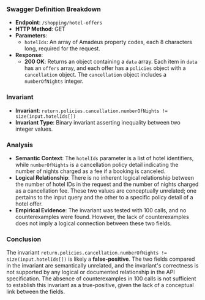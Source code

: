 ### Swagger Definition Breakdown
- **Endpoint**: `/shopping/hotel-offers`
- **HTTP Method**: GET
- **Parameters**:
  - `hotelIds`: An array of Amadeus property codes, each 8 characters long, required for the request.
- **Response**:
  - **200 OK**: Returns an object containing a `data` array. Each item in `data` has an `offers` array, and each offer has a `policies` object with a `cancellation` object. The `cancellation` object includes a `numberOfNights` integer.

### Invariant
- **Invariant**: `return.policies.cancellation.numberOfNights != size(input.hotelIds[])`
- **Invariant Type**: Binary invariant asserting inequality between two integer values.

### Analysis
- **Semantic Context**: The `hotelIds` parameter is a list of hotel identifiers, while `numberOfNights` is a cancellation policy detail indicating the number of nights charged as a fee if a booking is canceled.
- **Logical Relationship**: There is no inherent logical relationship between the number of hotel IDs in the request and the number of nights charged as a cancellation fee. These two values are conceptually unrelated; one pertains to the input query and the other to a specific policy detail of a hotel offer.
- **Empirical Evidence**: The invariant was tested with 100 calls, and no counterexamples were found. However, the lack of counterexamples does not imply a logical connection between these two fields.

### Conclusion
The invariant `return.policies.cancellation.numberOfNights != size(input.hotelIds[])` is likely a **false-positive**. The two fields compared in the invariant are semantically unrelated, and the invariant's correctness is not supported by any logical or documented relationship in the API specification. The absence of counterexamples in 100 calls is not sufficient to establish this invariant as a true-positive, given the lack of a conceptual link between the fields.
